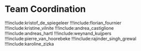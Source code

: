 # Team Coordination

!!!include:kristof_de_spiegeleer
!!!include:florian_fournier
!!!include:kristine_vilnite
!!!include:andrea_castiglione
!!!include:andreas_hartl
!!!include:weynand_kuijpers
!!!include:pierre_van_hoorebeke
!!!include:rajinder_singh_grewal
!!!include:karoline_zizka
